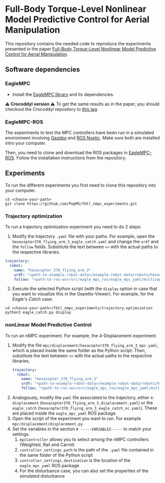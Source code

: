 # Full-Body Torque-Level Nonlinear Model Predictive Control for Aerial Manipulation
This repository contains the needed code to reproduce the experiments presented in the paper [Full-Body Torque-Level Nonlinear Model Predictive Control for Aerial Manipulation](link).

## Software dependencies
### EagleMPC
- Install the [EagleMPC library](https://github.com/PepMS/eagle-mpc) and its dependencies.

:warning: **Crocoddyl version** :warning: To get the same results as in the paper, you should checkout the Crocoddyl repository to [this tag](https://github.com/PepMS/crocoddyl/releases/tag/fbtlnmpc_uam).
### EagleMPC-ROS
The experiments to test the MPC controllers have been run in a simulated environment involving [Gazebo](http://gazebosim.org/) and [ROS Noetic](http://wiki.ros.org/noetic/Installation/Ubuntu). 
Make sure both are installed intro your computer.

Then, you need to clone and download the ROS packages in [EagleMPC-ROS](https://github.com/PepMS/eagle_mpc_ros).
Follow the installation instructions from the repository.

## Experiments
To run the different experiments you first need to clone this repository into your computer.
```console
cd <choose-your-path>
git clone https://github.com/PepMS/fbtl_nmpc_experiments.git
```

### <a name="to"></a> Trajectory optimization
To run a trajectory optimization experiment you need to do 2 steps:
1. Modify the trajectory `.yaml` file with your paths. For example, open the `hexacopter370_flying_arm_3_eagle_catch.yaml` and change the `urdf` and the `follow` fields. Substitute the text between `<>` with the actual paths to the respective libraries.
```yaml
trajectory:
  robot:
    name: "hexacopter_370_flying_arm_3"
    urdf: "<path-to-example-robot-data>/example-robot-data/robots/hexacopter370_description/urdf/hexacopter370_flying_arm_3.urdf"
    follow: "<path-to-ros-ws>/src/eagle_mpc_ros/eagle_mpc_yaml/multicopter/hexacopter370.yaml"
```

2. Execute the selected Python script (with the `display` option in case that you want to visualize this in the Gepetto-Viewer). For example, for the *Eagle's Catch* case:
```
cd <choose-your-path>/fbtl_nmpc_experiments/trajectory-optimization
python3 eagle_catch.py display
```
### <a name="mpc"></a> nonLinear Model Predictive Control
To run an nMPC experiment. For example, the 4-Displacement experiment.
1. Modify the file `mpc/displacement/hexacopter370_flying_arm_3_mpc.yaml`, which is placed inside the same folder as the Python script. Then, substitute the text between `<>` with the actual paths to the respective libraries.
    ```yaml
    trajectory:
      robot:
        name: "hexacopter_370_flying_arm_3"
        urdf: "<path-to-example-robot-data>/example-robot-data/robots/hexacopter370_description/urdf/hexacopter370_flying_arm_3.urdf"
        follow: "<path-to-ros-ws>/src/eagle_mpc_ros/eagle_mpc_yaml/multicopter/hexacopter370.yaml"
    ```
2. Analogously, modify the `yaml` file associated to the trajectory, either `4-displacement` (`hexacopter370_flying_arm_3_displacement.yaml`) or the `eagle_catch` (`hexacopter370_flying_arm_3_eagle_catch_nc.yaml`). These are placed inside the `eagle_mpc_yaml` ROS package.
3. Open the script of the experiment you want to run. For example `mpc/displacement/displacement.py`
4. Set the variables in the section `# -----VARIABLES-----` to match your settings.
    1. `mpcController` allows you to select among the nMPC controllers (Weighted, Rail and Carrot)
    2. `controller_settings_path` is the path of the `.yaml` file contained in the same folder of the Python script
    3. `controller_settings_destination` is the location of the `eagle_mpc_yaml` ROS package
    4. For the disturbance case, you can also set the properties of the simulated disturbance

